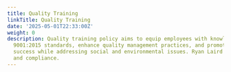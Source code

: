 ```yaml
---
title: Quality Training
linkTitle: Quality Training
date: '2025-05-01T22:33:00Z'
weight: 0
description: Quality training policy aims to equip employees with knowledge of ISO
  9001:2015 standards, enhance quality management practices, and promote sustained
  success while addressing social and environmental issues. Ryan Laird oversees implementation
  and compliance.
---
```



<!-- Unsupported block type: unsupported -->